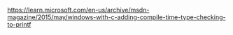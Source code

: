 https://learn.microsoft.com/en-us/archive/msdn-magazine/2015/may/windows-with-c-adding-compile-time-type-checking-to-printf